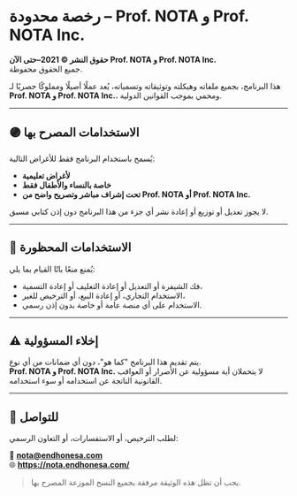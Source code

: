 # رخصة محدودة – Prof. NOTA و Prof. NOTA Inc.

**حقوق النشر © 2021–حتى الآن Prof. NOTA و Prof. NOTA Inc.**  
جميع الحقوق محفوظة.

هذا البرنامج، بجميع ملفاته وهيكلته وتوثيقاته وتسمياته، يُعد عملًا أصيلًا ومملوكًا حصريًا لـ **Prof. NOTA و Prof. NOTA Inc.**، ومحمي بموجب القوانين الدولية.

---

## 🟣 الاستخدامات المصرح بها

يُسمح باستخدام البرنامج فقط للأغراض التالية:

- **لأغراض تعليمية**
- **خاصة بالنساء والأطفال فقط**
- **تحت إشراف مباشر وتصريح واضح من Prof. NOTA أو Prof. NOTA Inc.**

لا يجوز تعديل أو توزيع أو إعادة نشر أي جزء من هذا البرنامج دون إذن كتابي مسبق.

---

## 🚫 الاستخدامات المحظورة

يُمنع منعًا باتًا القيام بما يلي:

- فك الشيفرة أو التعديل أو إعادة التغليف أو إعادة التسمية،
- الاستخدام التجاري، أو إعادة البيع، أو الترخيص للغير،
- الاستخدام على أي منصة عامة أو خاصة بدون إذن رسمي.

---

## ⚠️ إخلاء المسؤولية

يتم تقديم هذا البرنامج "كما هو"، دون أي ضمانات من أي نوع.  
**Prof. NOTA و Prof. NOTA Inc.** لا يتحملان أية مسؤولية عن الأضرار أو العواقب القانونية الناتجة عن استخدامه أو سوء استخدامه.

---

## 📮 للتواصل

لطلب الترخيص، أو الاستفسارات، أو التعاون الرسمي:

📧 **nota@endhonesa.com**  
🌐 **https://nota.endhonesa.com/**

> يجب أن تظل هذه الوثيقة مرفقة بجميع النسخ الموزعة المصرح بها.
